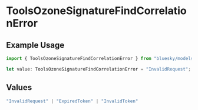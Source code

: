 # ToolsOzoneSignatureFindCorrelationError

## Example Usage

```typescript
import { ToolsOzoneSignatureFindCorrelationError } from "bluesky/models/errors";

let value: ToolsOzoneSignatureFindCorrelationError = "InvalidRequest";
```

## Values

```typescript
"InvalidRequest" | "ExpiredToken" | "InvalidToken"
```